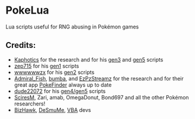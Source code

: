 # PokeLua
Lua scripts useful for RNG abusing in Pokémon games

## Credits:
* [Kaphotics](https://github.com/kwsch) for the research and for his [gen3](https://projectpokemon.org/home/forums/topic/15187-gen-3-lua-scripts/) and [gen5](https://projectpokemon.org/home/forums/topic/15140-pokemon-bw-lua-scripts/) scripts
* [zep715](https://github.com/zep715) for his [gen1](https://github.com/zep715/rbylua) scripts
* [wwwwwwzx](https://github.com/wwwwwwzx) for his [gen2](https://github.com/wwwwwwzx/gsclua) scripts
* [Admiral_Fish](https://github.com/Admiral-Fish), [bumba](https://github.com/pkmnbumba), and [EzPzStreamz](https://github.com/SteveCookTU) for the research and for their great app [PokeFinder](https://github.com/Admiral-Fish/PokeFinder) always up to date
* [dude22072](https://github.com/dude22072) for his [gen4/gen5](https://github.com/dude22072/PokeStats/blob/master/LUA%20scripts/Pokestats%20Gen%204%20and%205.lua) scripts
* [SciresM](https://github.com/SciresM), Zari, amab, OmegaDonut, Bond697 and all the other Pokémon researchers!
* [BizHawk](https://github.com/TASEmulators/BizHawk), [DeSmuMe](https://github.com/TASEmulators/desmume), [VBA](https://github.com/TASEmulators/vba-rerecording) devs
